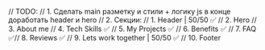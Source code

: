 // TODO: // 1. Сделать main разметку и стили + логику js в конце доработать
header и hero // 2. Секции: // 1. Header | 50/50 ✅ // 2. Hero // 3. About me
// 4. Tech Skills ✅ // 5. My Projects ✅ // 6. Benefits ✅ // 7. FAQ ✅// 8.
Reviews ✅ // 9. Lets work together | 50/50 ✅ // 10. Footer
